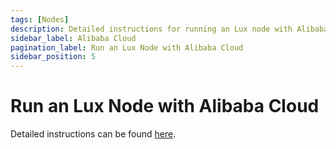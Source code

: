 ```yaml
---
tags: [Nodes]
description: Detailed instructions for running an Lux node with Alibaba Cloud
sidebar_label: Alibaba Cloud
pagination_label: Run an Lux Node with Alibaba Cloud
sidebar_position: 5
---
```


# Run an Lux Node with Alibaba Cloud

Detailed instructions can be found [here](https://www.alibabacloud.com/blog/lux-naas-node-as-a-service-on-alibaba-cloud_599481).
